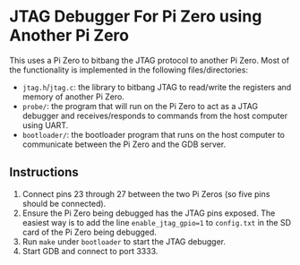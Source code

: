 # JTAG Debugger For Pi Zero using Another Pi Zero
This uses a Pi Zero to bitbang the JTAG protocol to another Pi Zero. Most of the functionality is implemented in the following files/directories:
* `jtag.h`/`jtag.c`: the library to bitbang JTAG to read/write the registers and memory of another Pi Zero.
* `probe/`: the program that will run on the Pi Zero to act as a JTAG debugger and receives/responds to commands from the host computer using UART.
* `bootloader/`: the bootloader program that runs on the host computer to communicate between the Pi Zero and the GDB server.
## Instructions
1. Connect pins 23 through 27 between the two Pi Zeros (so five pins should be connected).
2. Ensure the Pi Zero being debugged has the JTAG pins exposed. The easiest way is to add the line `enable_jtag_gpio=1` to `config.txt` in the SD card of the Pi Zero being debugged.
3. Run `make` under `bootloader` to start the JTAG debugger.
4. Start GDB and connect to port 3333.

